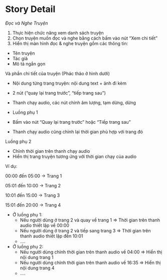 # Story Detail

*Đọc và Nghe Truyện*

1. Thực hiện chức năng xem danh sách truyện
2. Chọn truyện muốn đọc và nghe bằng cách bấm vào nút “Xem chi tiết”
3. Hiển thị màn hình đọc & nghe truyện gồm các thông tin:
  - Tên truyện
  - Tác giả
  - Mô tả ngắn gọn

Và phần chi tiết của truyện (Phác thảo ở hình dưới)

- Nội dung từng trang truyện: nội dung text + ảnh đi kèm
- 2 nút (“quay lại trang trước”, “tiếp trang sau”)
- Thanh chạy audio, các nút chỉnh âm lượng, tạm dừng, dừng

- Luồng phụ 1
- Bấm vào nút “Quay lại trang trước” hoặc “Tiếp trang sau”
- Thanh chạy audio cũng chỉnh lại thời gian phù hợp với trang đó

Luồng phụ 2

- Chỉnh thời gian trên thanh chạy audio
- Hiển thị trang truyện tương ứng với thời gian chạy của audio

Ví dụ: 

00:00 đến 05:00 → Trang 1

05:01 đến 10:00 → Trang 2

10:01 đến 15:00 → Trang 3

15:01 đến 20:00 → Trang 4

- Ở luồng phụ 1:
    - Nếu người dùng ở trang 2 và quay về trang 1 => Thời gian trên thanh audio thiết lập về 00:00
    - Nếu người dùng ở trang 2 và tiếp sang trang 3 => Thời gian trên thanh audio thiết lập đến 10:01
    - ....
- Ở luồng phụ 2:
    - Nếu người dùng chỉnh thời gian trên thanh audio về 04:00 => Hiển thị nội dung trang 1
    - Nếu người dùng chỉnh thời gian trên thanh audio về 16:35 => Hiển thị nội dung trang 4
    - ….
